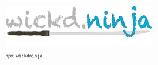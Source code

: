 ![wickd.ninja logo](https://raw.githubusercontent.com/wickdninja/wickd.ninja/master/wickd.ninja.png)

`npx wickdninja`


